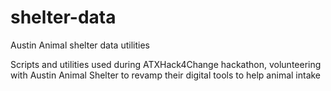 # shelter-data
Austin Animal shelter data utilities

Scripts and utilities used during ATXHack4Change hackathon, volunteering with Austin Animal Shelter to revamp their digital tools to help animal intake 
